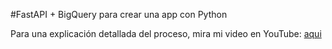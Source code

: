 #FastAPI + BigQuery para crear una app con Python

Para una explicación detallada del proceso, mira mi video en YouTube: [aqui](https://youtu.be/fGa1v4ISHws)
